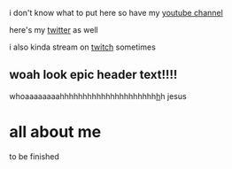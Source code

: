 
i don't know what to put here so have my [youtube channel](https://www.youtube.com/channel/UCz6BUyTdeQDHADHzju_8E4g)

here's my [twitter](https://twitter.com/nolyntwt) as well

i also kinda stream on [twitch](https://twitch.tv/nolyn__) sometimes

## woah look epic header text!!!!

whoaaaaaaaahhhhhhhhhhhhhhhhhhhhh[h](https://youtu.be/dQw4w9WgXcQ)h jesus

# all about me

to be finished
